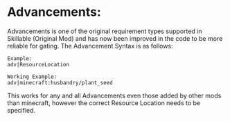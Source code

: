 # Advancements:

Advancements is one of the original requirement types supported in Skillable (Original Mod) and has now been improved in the code to be more reliable for gating. The Advancement Syntax is as follows:

    Example:
    adv|ResourceLocation
    
    Working Example:
    adv|minecraft:husbandry/plant_seed


This works for any and all Advancements even those added by other mods than minecraft, however the correct Resource Location needs to be specified.